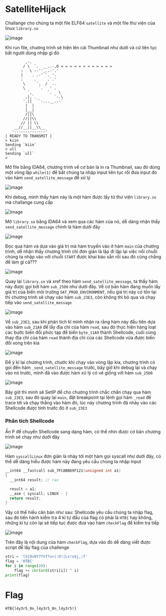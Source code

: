 # SatelliteHijack

Challange cho chúng ta một file ELF64 ``satellite`` và một file thư viện của linux ``library.so`` 

![image](https://github.com/noobmannn/CTF_WriteUp/assets/102444334/53a6a475-0d45-4f35-bccb-45b88faadf12)

Khi run file, chương trình sẽ hiện lên cái Thumbnail như dưới và cứ liên tục bắt người dùng nhập gì đó

```
         ,-.
        / \  `.  __..-,O ≈ ≈ ≈ ≈ ≈ ≈ ≈ ≈ ≈ ≈ ≈ ≈
       :   \ --''_..-'.'
       |    . .-' `. '.
       :     .     .`.'
        \     `.  /  ..
        \      `.   ' .
          `,       `.   \
         ,|,`.        `-.\
        '.||  ``-...__..-`
         |  |
         |__|
         /||\
        //||\\
       // || \\
    __//__||__\\__
   '--------------' 
| READY TO TRANSMIT |
> kiin
Sending `kiin`
> ull
Sending `ull`
> 
```

Mở file bằng IDA64, chương trình về cơ bản là in ra Thumbnail, sau đó dùng một vòng lặp ``while(1)`` để bắt chúng ta nhập input liên tục rồi đưa input đó vào hàm ``send_satellite_message`` để xử lý

![image](https://github.com/noobmannn/CTF_WriteUp/assets/102444334/d51c86c6-3f4e-4acb-8834-82f90d167778)

Khi debug, mình thấy hàm này là một hàm được lấy từ thư viện ``library.so`` mà challange cung cấp

![image](https://github.com/noobmannn/CTF_WriteUp/assets/102444334/f6ef13d4-23d2-4747-b5b3-4e72adf2d0fe)

Mở ``library.so`` bằng IDA64 và xem qua các hàm của nó, dễ dàng nhận thấy ``send_satellite_message`` chính là hàm dưới đây

![image](https://github.com/noobmannn/CTF_WriteUp/assets/102444334/73601a1c-1c11-4af2-9b47-069953f20432)

Đọc qua hàm và dựa vào giá trị mà hàm truyền vào ở hàm ``main`` của chương trình, dễ nhận thấy chương trình chỉ đơn giản là lặp đi lặp lại việc nối chuỗi chúng ta nhập vào với chuỗi ``START`` được khai báo sẵn rồi sau đó cũng chẳng để làm gì cả???

![image](https://github.com/noobmannn/CTF_WriteUp/assets/102444334/93bba2e0-180c-4917-bf61-35bf777a23a8)

Quay lại ``library.so`` và xref theo hàm ``send_satellite_message``, ta thấy hàm này được gọi bới hàm ``sub_25D0`` như dưới đây. Về cơ bản hàm đang muốn lấy giá trị của biến môi trường ``SAT_PROD_ENVIRONMENT``, nếu giá trị này có tồn tại thì chương trình sẽ chạy vào hàm ``sub_23E3``, còn không thì bỏ qua và chạy tiếp vào ``send_satellite_message``

![image](https://github.com/noobmannn/CTF_WriteUp/assets/102444334/2d763367-6317-46c6-9798-983775913e0f)

Về ``sub_23E3``, sau khi phân tích kĩ mình nhận ra rằng hàm này đầu tiên dựa vào hàm ``sub_21A9`` để lấy địa chỉ của hàm ``read``, sau đó thực hiện hàng loạt các bước biến đổi phức tạp để biến ``byte_11A9`` thành Shellcode, cuối cùng thay địa chỉ của hàm ``read`` thành địa chỉ của các Shellcode vừa được biến đổi xong trên kia

![image](https://github.com/noobmannn/CTF_WriteUp/assets/102444334/67c4bf2f-e339-4dd9-adaf-9b47dd4ed2cc)

Để ý kĩ lại chương trình, chước khi chạy vào vòng lặp kia, chương trình có gọi đến hàm ``_send_satellite_message`` trước, bây giờ khi debug lại và chạy vào nó trước, mình đã vào được hàm xử lý có vẻ giống với hàm  ``sub_25D0``

![image](https://github.com/noobmannn/CTF_WriteUp/assets/102444334/765748ea-72f4-42f4-973a-5bde9459d0f3)

Bây giờ thì mình sẽ SetIP để cho chương trình chắc chắn chạy qua hàm ``sub_23E3``, sau đó quay lại ``main``, đặt breakpoint tại lệnh gọi hàm ``_read`` để trace tới và chạy thẳng vào hàm đó, lúc này chương trình đã nhảy vào các Shellcode được tính trước đó ở ``sub_23E3``

### Phân tích Shellcode

Ấn P để chuyển Shellcode sang dạng hàm, có thể nhìn được cơ bản chương trình sẽ chạy như dưới đây

![image](https://github.com/noobmannn/CTF_WriteUp/assets/102444334/185132c8-065b-498b-816f-6bf83292af41)

Hàm ``syscallLinux`` đơn giản là nhảy tới một hàm gọi syscall như dưới đây, có thể dễ dàng hiểu được hàm này đang yêu cầu chúng ta nhập Input

```C
__int64 __fastcall sub_7FCABB69F121(unsigned int a1)
{
  __int64 result; // rax

  result = a1;
  __asm { syscall; LINUX - }
  return result;
}
```

Vậy có thể hiểu căn bản như sau: Shellcode yêu cầu chúng ta nhập flag, sau đó tiến hành kiểm tra 4 kí tự đầu của flag có phải là ``HTB{`` hay không, những kí tự còn lại sẽ tiếp tục được đưa vào hàm ``checkFlag`` để kiểm tra tiếp

![image](https://github.com/noobmannn/CTF_WriteUp/assets/102444334/74e9f655-43bb-4494-a962-678b1d80259f)

Trên đây là nội dung của hàm ``checkFlag``, dựa vào đó dễ dàng viết được script để lấy flag của challenge

```python
stri = 'l5{0v0Y7fVf?u>|:O!|Lx!o$j,;f'
flag = 'HTB{'
for i in range(28):
    flag += chr(ord(stri[i]) ^ i)
print(flag)
```

# Flag

``HTB{l4y3r5_0n_l4y3r5_0n_l4y3r5!}``

